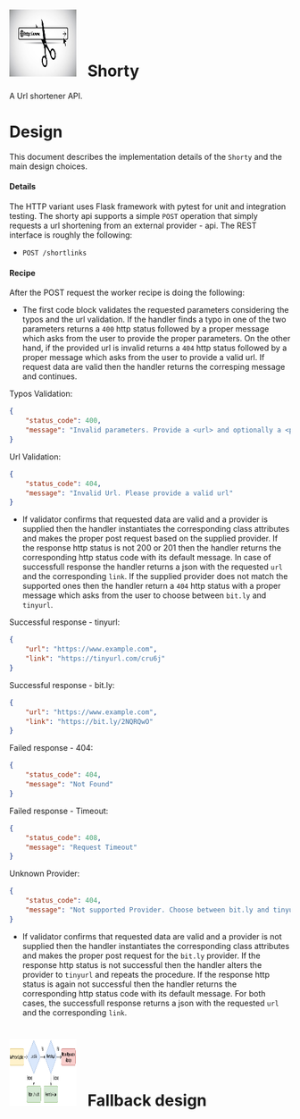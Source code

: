 # <img src="icons/logo.jpeg" width="120" height="120"/>&nbsp;&nbsp;&nbsp;Shorty

A Url shortener API.

# Design

This document describes the implementation details of the `Shorty` and the main design choices.

#### Details

The HTTP variant uses Flask framework with pytest for unit and integration testing. The shorty api supports a simple `POST` operation 
that simply requests a url shortening from an external provider - api. The REST interface is roughly the following:

* `POST /shortlinks`

#### Recipe

After the POST request the worker recipe is doing the following:

* The first code block validates the requested parameters considering the typos and the url validation. If the handler finds a typo in one of the two 
parameters returns a `400` http status followed by a proper message which asks from the user to provide the proper parameters. On the other hand, if 
the provided url is invalid returns a `404` http status followed by a proper message which asks from the user to provide a valid url. If request data
are valid then the handler returns the corresping message and continues.

Typos Validation:
```json
{
    "status_code": 400,
    "message": "Invalid parameters. Provide a <url> and optionally a <provider> parameter."
}
```

Url Validation:
```json
{
    "status_code": 404,
    "message": "Invalid Url. Please provide a valid url"
}
```

* If validator confirms that requested data are valid and a provider is supplied then the handler instantiates the corresponding class attributes 
and makes the proper post request based on the supplied provider. If the response http status is not 200 or 201 then the handler returns the 
corresponding http status code with its default message. In case of successfull response the handler returns a json with the requested `url` and the
corresponding `link`. If the supplied provider does not match the supported ones then the handler return a `404` http status with a proper 
message which asks from the user to choose between `bit.ly` and `tinyurl`.

Successful response - tinyurl:
```json
{
    "url": "https://www.example.com",
    "link": "https://tinyurl.com/cru6j"
}
```
Successful response - bit.ly:
```json
{
    "url": "https://www.example.com",
    "link": "https://bit.ly/2NQRQwO"
}
```
Failed response - 404:
```json
{
    "status_code": 404,
    "message": "Not Found"
}
```
Failed response - Timeout:
```json
{
    "status_code": 408,
    "message": "Request Timeout"
}
```
Unknown Provider:
```json
{
    "status_code": 404,
    "message": "Not supported Provider. Choose between bit.ly and tinyurl"
}
```

* If validator confirms that requested data are valid and a provider is not supplied then the handler instantiates the corresponding class attributes 
and makes the proper post request for the `bit.ly` provider. If the response http status is not successful then the handler alters the provider to 
`tinyurl` and repeats the procedure. If the response http status is again not successful then the handler returns the corresponding http status code with 
its default message. For both cases, the successfull response returns a json with the requested `url` and the corresponding `link`.


# <img src="icons/fallback.png" width="120" height="120"/>&nbsp;&nbsp;&nbsp;Fallback design


